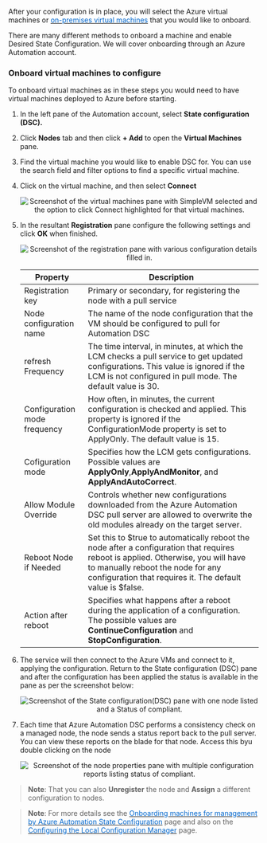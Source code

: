 

After your configuration is in place, you will select the Azure virtual machines or <a href="https://docs.microsoft.com/en-us/azure/automation/automation-dsc-onboarding#physicalvirtual-windows-machines-on-premises-or-in-a-cloud-other-than-azureaws" target="_blank"><span style="color: #0066cc;" color="#0066cc">on-premises virtual machines</span></a> that you would like to onboard.

There are many different methods to onboard a machine and enable Desired State Configuration. We will cover onboarding through an Azure Automation account. 



### Onboard virtual machines to configure
To onboard virtual machines as in these steps you would need to have virtual machines deployed to Azure before starting.

1. In the left pane of the Automation account, select **State configuration (DSC).**
2. Click **Nodes** tab and then click **+ Add** to open the **Virtual Machines** pane.
3. Find the virtual machine you would like to enable DSC for. You can use the search field and filter options to find a specific virtual machine.
4. Click on the virtual machine, and then select **Connect**

    <p style="text-align:center;"><img src="../Linked_Image_Files/dsc7.png" alt="Screenshot of the virtual machines pane with SimpleVM selected and the option to click Connect highlighted for that virtual machines."></p>
5. In the resultant **Registration** pane configure the following settings and click **OK** when finished. 
    
    <p style="text-align:center;"><img src="../Linked_Image_Files/dsc8.png" alt="Screenshot of the registration pane with various configuration details filled in."></p>

    |Property| Description
    |---|---|
    |Registration key| Primary or secondary, for registering the node with a pull service|
    |Node configuration name| The name of the node configuration that the VM should be configured to pull for Automation DSC|
    |refresh Frequency|The time interval, in minutes, at which the LCM checks a pull service to get updated configurations. This value is ignored if the LCM is not configured in pull mode. The default value is 30.|
    |Configuration mode frequency|How often, in minutes, the current configuration is checked and applied. This property is ignored if the ConfigurationMode property is set to ApplyOnly. The default value is 15.|
    |Cofiguration mode| Specifies how the LCM gets configurations. Possible values are **ApplyOnly**,**ApplyAndMonitor**, and **ApplyAndAutoCorrect**.|
    |Allow Module Override|Controls whether new configurations downloaded from the Azure Automation DSC pull server are allowed to overwrite the old modules already on the target server.|
    |Reboot Node if Needed|Set this to $true to automatically reboot the node after a configuration that requires reboot is applied. Otherwise, you will have to manually reboot the node for any configuration that requires it. The default value is $false.|
    |Action after reboot|Specifies what happens after a reboot during the application of a configuration. The possible values are **ContinueConfiguration** and **StopConfiguration**. |

6. The service will then connect to the Azure VMs and connect to it, applying the configuration. Return to the State configuration (DSC) pane and after the configuration has been applied the status is available in the pane as per the screenshot below:

    <p style="text-align:center;"><img src="../Linked_Image_Files/dsc10.png" alt="Screenshot of the State configuration(DSC) pane with one node listed and a Status of compliant."></p>

7. Each time that Azure Automation DSC performs a consistency check on a managed node, the node sends a status report back to the pull server. You can view these reports on the blade for that node. Access this byu double clicking on the node

    <p style="text-align:center;"><img src="../Linked_Image_Files/dsc11.png" alt="Screenshot of the node properties pane with multiple configuration reports listing status of compliant."></p>


> **Note**: That you can also **Unregister** the node and **Assign** a different configuration to nodes.


> **Note**: For more details see the <a href="https://docs.microsoft.com/en-us/azure/automation/automation-dsc-onboarding" target="_blank"><span style="color: #0066cc;" color="#0066cc">Onboarding machines for management by Azure Automation State Configuration</span></a> page and also on the  <a href="https://docs.microsoft.com/en-us/powershell/dsc/managing-nodes/metaConfig#basic-settings" target="_blank"><span style="color: #0066cc;" color="#0066cc">Configuring the Local Configuration Manager</span></a> page.

